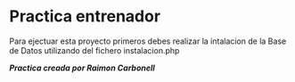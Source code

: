 # Practica entrenador

Para ejectuar esta proyecto primeros debes realizar la intalacion de la Base de Datos utilizando del fichero instalacion.php


***Practica creada por Raimon Carbonell***
